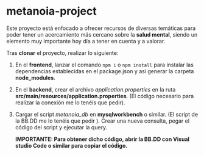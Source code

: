 # metanoia-project

Este proyecto está enfocado a ofrecer recursos de diversas temáticas para poder tener un acercamiento más cercano sobre la **salud mental**, siendo un elemento muy importante hoy día a tener en cuenta y a valorar.

Tras **clonar** el proyecto, realizar lo siguiente:

1. En el **frontend**, lanzar el comando `npm i` o `npm install` para instalar las dependencias establecidas en el package.json y así generar la carpeta **node_modules**.

2. En el **backend**, crear el archivo _application.properties_ en la ruta **src/main/resources/application.properties**. (El código necesario para realizar la conexión me lo tenéis que pedir).

3. Cargar el script _metanoia_db_ en **mysqlworkbench** o similar. (El script de la BB.DD me lo tenéis que pedir ). Crear una nueva consulta, pegar el código del script y ejecutar la query.

   **IMPORTANTE: Para obtener dicho código, abrir la BB.DD con Visual studio Code o similar para copiar el código.**
